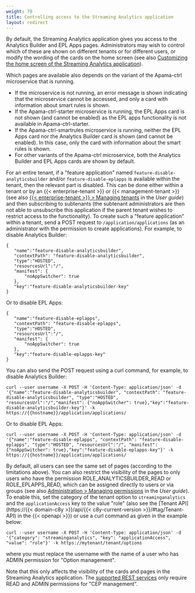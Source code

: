 ```yaml
---
weight: 70
title: Controlling access to the Streaming Analytics application
layout: redirect
---
```


By default, the Streaming Analytics application gives you access to the Analytics Builder and EPL Apps pages.
Administrators may wish to control which of these are shown on different tenants or for different users,
or modify the wording of the cards on the home screen (see also [Customizing the home screen of the Streaming Analytics application](/apama/advanced/#customize-home-screen)).

Which pages are available also depends on the variant of the Apama-ctrl microservice that is running.

- If the microservice is not running, an error message is shown indicating that the microservice cannot be accessed,
and only a card with information about smart rules is shown.
- If the Apama-ctrl-starter microservice is running, the EPL Apps card is not shown (and cannot be enabled)
as the EPL apps functionality is not available in Apama-ctrl-starter.
- If the Apama-ctrl-smartrules microservice is running, neither the EPL Apps card nor the Analytics Builder card is shown (and cannot be enabled).
In this case, only the card with information about the smart rules is shown.
- For other variants of the Apama-ctrl microservice, both the Analytics Builder and EPL Apps cards are shown by default.

For an entire tenant, if a "feature application" named `feature-disable-analyticsbuilder` and/or `feature-disable-eplapps` is
available within the tenant, then the relevant part is disabled. This can be done either within a tenant or by an {{< enterprise-tenant >}} or {{< management-tenant >}}
(see also [{{< enterprise-tenant >}} > Managing tenants](/users-guide/enterprise-tenant/#managing-tenants) in the *User guide*)
and then subscribing to subtenants (the subtenant administrators are then not able to unsubscribe this application if the parent tenant wishes
to restrict access to the functionality). To create such a "feature application" within a tenant, send a POST request to `/application/applications`
(as an administrator with the permission to create applications). For example, to disable Analytics Builder:

```
{
   "name":"feature-disable-analyticsbuilder",
   "contextPath": "feature-disable-analyticsbuilder",
   "type":"HOSTED",
   "resourcesUrl":"/",
   "manifest": {
       "noAppSwitcher": true
   },
   "key":"feature-disable-analyticsbuilder-key"
}
```

Or to disable EPL Apps:

```
{
   "name":"feature-disable-eplapps",
   "contextPath": "feature-disable-eplapps",
   "type":"HOSTED",
   "resourcesUrl":"/",
   "manifest": {
       "noAppSwitcher": true
   },
   "key":"feature-disable-eplapps-key"
}
```

You can also send the POST request using a curl command, for example, to disable Analytics Builder:

```
curl --user username -X POST -H 'Content-Type: application/json' -d '{"name":"feature-disable-analyticsbuilder", "contextPath": "feature-disable-analyticsbuilder", "type":"HOSTED", "resourcesUrl":"/","manifest": {"noAppSwitcher": true},"key":"feature-disable-analyticsbuilder-key"}' -k https://{{hostname}}/application/applications/
```

Or to disable EPL Apps:
```
curl --user username -X POST -H 'Content-Type: application/json' -d '{"name":"feature-disable-eplapps", "contextPath": "feature-disable-eplapps", "type":"HOSTED", "resourcesUrl":"/", "manifest": {"noAppSwitcher": true},"key":"feature-disable-eplapps-key"}' -k https://{{hostname}}/application/applications/
```

By default, all users can see the same set of pages (according to the limitations above).
You can also restrict the visibility of the pages to only users who have the permission ROLE_ANALYTICSBUILDER_READ or ROLE_EPLAPPS_READ,
which can be assigned directly to users or via groups (see also [Administration > Managing permissions](/users-guide/administration/#managing-permissions) in the *User guide*).
To enable this, set the category of the tenant option to `streaminganalytics` and the `applicationAccess` key to the value "role"
(also see the [Tenant API](https://{{< domain-c8y >}}/api/{{< c8y-current-version >}}/#tag/Tenant-API) in the {{< openapi >}}) or use a curl command as given in the example below:

```
curl --user username -X POST -H 'Content-Type: application/json' -d '{"category": "streaminganalytics", "key": "applicationAccess", "value": "role"}' -k https://mytenant/tenant/options
```

where you must replace the username with the name of a user who has ADMIN permission for "Option management".

Note that this only affects the visibility of the cards and pages in the Streaming Analytics application.
The [supported REST services](/apama/analytics-introduction/#supported-rest-services) only require READ and ADMIN permissions for "CEP management".
